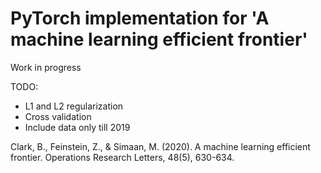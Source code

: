 # PyTorch implementation for 'A machine learning efficient frontier' 

Work in progress

TODO:
- L1 and L2 regularization
- Cross validation
- Include data only till 2019


Clark, B., Feinstein, Z., & Simaan, M. (2020). A machine learning efficient frontier. Operations Research Letters, 48(5), 630-634.
